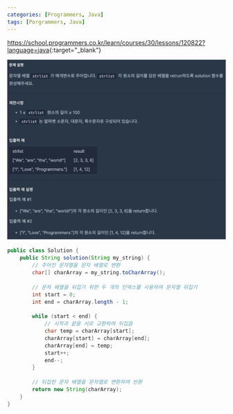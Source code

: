 ```yaml
---
categories: [Programmers, Java]
tags: [Porgrammers, Java] 
---
```


<https://school.programmers.co.kr/learn/courses/30/lessons/120822?language=java>{:target="_blank"}

![문제](/assets/img/programmers/java/%EB%B0%B0%EC%97%B4_%EC%9B%90%EC%86%8C%EC%9D%98_%EA%B8%B8%EC%9D%B4.png)

```java
public class Solution {
    public String solution(String my_string) {
        // 주어진 문자열을 문자 배열로 변환
        char[] charArray = my_string.toCharArray();

        // 문자 배열을 뒤집기 위한 두 개의 인덱스를 사용하여 문자열 뒤집기
        int start = 0;
        int end = charArray.length - 1;

        while (start < end) {
            // 시작과 끝을 서로 교환하여 뒤집음
            char temp = charArray[start];
            charArray[start] = charArray[end];
            charArray[end] = temp;
            start++;
            end--;
        }

        // 뒤집힌 문자 배열을 문자열로 변환하여 반환
        return new String(charArray);
    }
}
```